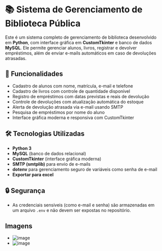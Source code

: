 # 📚 Sistema de Gerenciamento de Biblioteca Pública

Este é um sistema completo de gerenciamento de biblioteca desenvolvido em **Python**, com interface gráfica em **CustomTkinter** e banco de dados **MySQL**. Ele permite gerenciar alunos, livros, registrar e devolver empréstimos, além de enviar e-mails automáticos em caso de devoluções atrasadas.

## 🚀 Funcionalidades

- Cadastro de alunos com nome, matrícula, e-mail e telefone
- Cadastro de livros com controle de quantidade disponível
- Registro de empréstimos com datas previstas e reais de devolução
- Controle de devoluções com atualização automática do estoque
- Alerta de devolução atrasada via e-mail usando SMTP
- Pesquisa de empréstimos por nome do aluno
- Interface gráfica moderna e responsiva com CustomTkinter

## 🛠️ Tecnologias Utilizadas

- **Python 3**
- **MySQL** (banco de dados relacional)
- **CustomTkinter** (interface gráfica moderna)
- **SMTP (smtplib)** para envio de e-mails
- **dotenv** para gerenciamento seguro de variáveis como senha de e-mail
- **Exportar para excel**
## 🔒 Segurança

- As credenciais sensíveis (como e-mail e senha) são armazenadas em um arquivo `.env` e não devem ser expostas no repositório.

##    Imagens

- ![image](https://github.com/user-attachments/assets/fe00f0f6-7306-4ac4-b118-9adfcf1c8f75)
- ![image](https://github.com/user-attachments/assets/ba9c4821-ae1a-44f6-a4b3-c859316e26b1)


